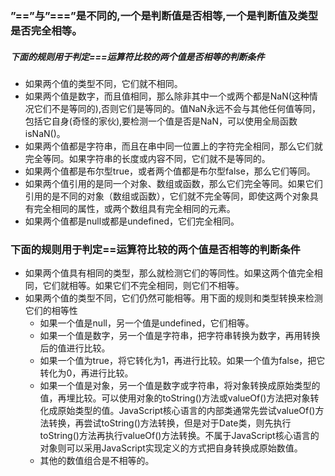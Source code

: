 ### ”==”与”===”是不同的,一个是判断值是否相等,一个是判断值及类型是否完全相等。

##### 下面的规则用于判定===运算符比较的两个值是否相等的判断条件
- 如果两个值的类型不同，它们就不相同。
- 如果两个值是数字，而且值相同，那么除非其中一个或两个都是NaN(这种情况它们不是等同的),否则它们是等同的。值NaN永远不会与其他任何值等同，包括它自身(奇怪的家伙),要检测一个值是否是NaN，可以使用全局函数isNaN()。
- 如果两个值都是字符串，而且在串中同一位置上的字符完全相同，那么它们就完全等同。如果字符串的长度或内容不同，它们就不是等同的。
- 如果两个值都是布尔型true，或者两个值都是布尔型false，那么它们等同。
- 如果两个值引用的是同一个对象、数组或函数，那么它们完全等同。如果它们引用的是不同的对象（数组或函数），它们就不完全等同，即使这两个对象具有完全相同的属性，或两个数组具有完全相同的元素。
- 如果两个值都是null或都是undefined，它们完全相同。


### 下面的规则用于判定==运算符比较的两个值是否相等的判断条件
- 如果两个值具有相同的类型，那么就检测它们的等同性。如果这两个值完全相同，它们就相等。如果它们不完全相同，则它们不相等。
- 如果两个值的类型不同，它们仍然可能相等。用下面的规则和类型转换来检测它们的相等性
  - 如果一个值是null，另一个值是undefined，它们相等。
  - 如果一个值是数字，另一个值是字符串，把字符串转换为数字，再用转换后的值进行比较。
  - 如果一个值为true，将它转化为1，再进行比较。如果一个值为false，把它转化为0，再进行比较。
  - 如果一个值是对象，另一个值是数字或字符串，将对象转换成原始类型的值，再埋比较。可以使用对象的toString()方法或valueOf()方法把对象转化成原始类型的值。JavaScript核心语言的内部类通常先尝试valueOf()方法转换，再尝试toString()方法转换，但是对于Date类，则先执行toString()方法再执行valueOf()方法转换。不属于JavaScript核心语言的对象则可以采用JavaScript实现定义的方式把自身转换成原始数值。
  - 其他的数值组合是不相等的。
